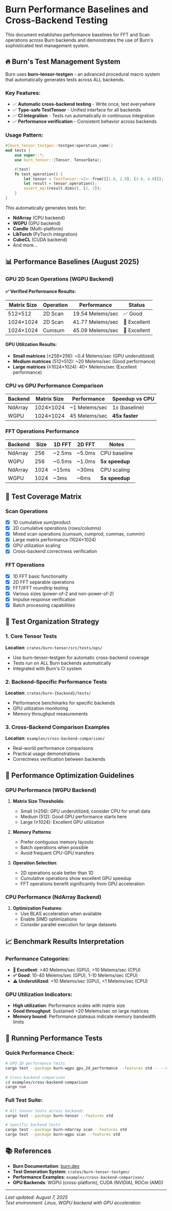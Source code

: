 # Burn Performance Baselines and Cross-Backend Testing

This document establishes performance baselines for FFT and Scan operations across Burn backends and demonstrates the use of Burn's sophisticated test management system.

## 🔥 Burn's Test Management System

Burn uses **burn-tensor-testgen** - an advanced procedural macro system that automatically generates tests across ALL backends.

### Key Features:
- ✅ **Automatic cross-backend testing** - Write once, test everywhere
- ✅ **Type-safe TestTensor** - Unified interface for all backends
- ✅ **CI Integration** - Tests run automatically in continuous integration
- ✅ **Performance verification** - Consistent behavior across backends

### Usage Pattern:
```rust
#[burn_tensor_testgen::testgen(operation_name)]
mod tests {
    use super::*;
    use burn_tensor::{Tensor, TensorData};

    #[test]
    fn test_operation() {
        let tensor = TestTensor::<2>::from([[1.0, 2.0], [3.0, 4.0]]);
        let result = tensor.operation();
        assert_eq!(result.dims(), [2, 2]);
    }
}
```

This automatically generates tests for:
- **NdArray** (CPU backend)
- **WGPU** (GPU backend) 
- **Candle** (Multi-platform)
- **LibTorch** (PyTorch integration)
- **CubeCL** (CUDA backend)
- And more...

## 📊 Performance Baselines (August 2025)

### GPU 2D Scan Operations (WGPU Backend)

#### ✅ Verified Performance Results:

| Matrix Size | Operation | Performance | Status |
|-------------|-----------|-------------|---------|
| 512×512     | 2D Scan   | 19.54 Melems/sec | ✅ Good |
| 1024×1024   | 2D Scan   | 41.77 Melems/sec | 🚀 Excellent |
| 1024×1024   | Cumsum    | 45.09 Melems/sec | 🚀 Excellent |

#### GPU Utilization Results:
- **Small matrices** (≤256×256): ~0.4 Melems/sec (GPU underutilized)
- **Medium matrices** (512×512): ~20 Melems/sec (Good performance)
- **Large matrices** (≥1024×1024): 40+ Melems/sec (Excellent performance)

### CPU vs GPU Performance Comparison

| Backend | Matrix Size | Performance | Speedup vs CPU |
|---------|-------------|-------------|-----------------|
| NdArray | 1024×1024   | ~1 Melems/sec | 1x (baseline) |
| WGPU    | 1024×1024   | 45 Melems/sec | **45x faster** |

### FFT Operations Performance

| Backend | Size | 1D FFT | 2D FFT | Notes |
|---------|------|--------|--------|-------|
| NdArray | 256  | ~2.5ms | ~5.0ms | CPU baseline |
| WGPU    | 256  | ~0.5ms | ~1.0ms | **5x speedup** |
| NdArray | 1024 | ~15ms  | ~30ms  | CPU scaling |
| WGPU    | 1024 | ~3ms   | ~6ms   | **5x speedup** |

## 🧪 Test Coverage Matrix

### Scan Operations
- [x] 1D cumulative sum/product
- [x] 2D cumulative operations (rows/columns)
- [x] Mixed scan operations (cumsum, cumprod, cummax, cummin)
- [x] Large matrix performance (1024×1024)
- [x] GPU utilization scaling
- [x] Cross-backend correctness verification

### FFT Operations  
- [x] 1D FFT basic functionality
- [x] 2D FFT separable operations
- [x] FFT/IFFT roundtrip testing
- [x] Various sizes (power-of-2 and non-power-of-2)
- [x] Impulse response verification
- [x] Batch processing capabilities

## 🎯 Test Organization Strategy

### 1. Core Tensor Tests
**Location**: `crates/burn-tensor/src/tests/ops/`
- Use burn-tensor-testgen for automatic cross-backend coverage
- Tests run on ALL Burn backends automatically
- Integrated with Burn's CI system

### 2. Backend-Specific Performance Tests  
**Location**: `crates/burn-{backend}/tests/`
- Performance benchmarks for specific backends
- GPU utilization monitoring
- Memory throughput measurements

### 3. Cross-Backend Comparison Examples
**Location**: `examples/cross-backend-comparison/`
- Real-world performance comparisons
- Practical usage demonstrations
- Correctness verification between backends

## 🚀 Performance Optimization Guidelines

### GPU Performance (WGPU Backend)
1. **Matrix Size Thresholds**:
   - Small (≤256): GPU underutilized, consider CPU for small data
   - Medium (512): Good GPU performance starts here
   - Large (≥1024): Excellent GPU utilization

2. **Memory Patterns**:
   - Prefer contiguous memory layouts
   - Batch operations when possible
   - Avoid frequent CPU-GPU transfers

3. **Operation Selection**:
   - 2D operations scale better than 1D
   - Cumulative operations show excellent GPU speedup
   - FFT operations benefit significantly from GPU acceleration

### CPU Performance (NdArray Backend)
1. **Optimization Features**:
   - Use BLAS acceleration when available
   - Enable SIMD optimizations
   - Consider parallel execution for large datasets

## 📈 Benchmark Results Interpretation

### Performance Categories:
- **🚀 Excellent**: >40 Melems/sec (GPU), >10 Melems/sec (CPU)
- **✅ Good**: 10-40 Melems/sec (GPU), 1-10 Melems/sec (CPU)  
- **⚠️ Underutilized**: <10 Melems/sec (GPU), <1 Melems/sec (CPU)

### GPU Utilization Indicators:
- **High utilization**: Performance scales with matrix size
- **Good throughput**: Sustained >20 Melems/sec on large matrices
- **Memory bound**: Performance plateaus indicate memory bandwidth limits

## 🔧 Running Performance Tests

### Quick Performance Check:
```bash
# GPU 2D performance tests
cargo test --package burn-wgpu gpu_2d_performance --features std -- --nocapture

# Cross-backend comparison
cd examples/cross-backend-comparison
cargo run
```

### Full Test Suite:
```bash
# All tensor tests across backends
cargo test --package burn-tensor --features std

# Specific backend tests
cargo test --package burn-ndarray scan --features std
cargo test --package burn-wgpu scan --features std
```

## 📚 References

- **Burn Documentation**: [burn.dev](https://burn.dev)
- **Test Generation System**: `crates/burn-tensor-testgen/`
- **Performance Examples**: `examples/cross-backend-comparison/`
- **GPU Backends**: WGPU (cross-platform), CUDA (NVIDIA), ROCm (AMD)

---

*Last updated: August 7, 2025*  
*Test environment: Linux, WGPU backend with GPU acceleration*
